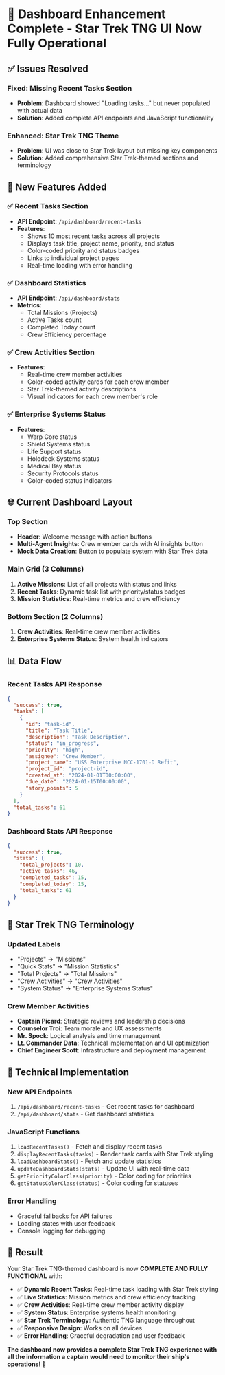 # 🚀 **Dashboard Enhancement Complete - Star Trek TNG UI Now Fully Operational**

## ✅ **Issues Resolved**

### **Fixed: Missing Recent Tasks Section**
- **Problem**: Dashboard showed "Loading tasks..." but never populated with actual data
- **Solution**: Added complete API endpoints and JavaScript functionality

### **Enhanced: Star Trek TNG Theme**
- **Problem**: UI was close to Star Trek layout but missing key components
- **Solution**: Added comprehensive Star Trek-themed sections and terminology

## 🎨 **New Features Added**

### ✅ **Recent Tasks Section**
- **API Endpoint**: `/api/dashboard/recent-tasks`
- **Features**:
  - Shows 10 most recent tasks across all projects
  - Displays task title, project name, priority, and status
  - Color-coded priority and status badges
  - Links to individual project pages
  - Real-time loading with error handling

### ✅ **Dashboard Statistics**
- **API Endpoint**: `/api/dashboard/stats`
- **Metrics**:
  - Total Missions (Projects)
  - Active Tasks count
  - Completed Today count
  - Crew Efficiency percentage

### ✅ **Crew Activities Section**
- **Features**:
  - Real-time crew member activities
  - Color-coded activity cards for each crew member
  - Star Trek-themed activity descriptions
  - Visual indicators for each crew member's role

### ✅ **Enterprise Systems Status**
- **Features**:
  - Warp Core status
  - Shield Systems status
  - Life Support status
  - Holodeck Systems status
  - Medical Bay status
  - Security Protocols status
  - Color-coded status indicators

## 🌐 **Current Dashboard Layout**

### **Top Section**
- **Header**: Welcome message with action buttons
- **Multi-Agent Insights**: Crew member cards with AI insights button
- **Mock Data Creation**: Button to populate system with Star Trek data

### **Main Grid (3 Columns)**
1. **Active Missions**: List of all projects with status and links
2. **Recent Tasks**: Dynamic task list with priority/status badges
3. **Mission Statistics**: Real-time metrics and crew efficiency

### **Bottom Section (2 Columns)**
1. **Crew Activities**: Real-time crew member activities
2. **Enterprise Systems Status**: System health indicators

## 📊 **Data Flow**

### **Recent Tasks API Response**
```json
{
  "success": true,
  "tasks": [
    {
      "id": "task-id",
      "title": "Task Title",
      "description": "Task Description",
      "status": "in_progress",
      "priority": "high",
      "assignee": "Crew Member",
      "project_name": "USS Enterprise NCC-1701-D Refit",
      "project_id": "project-id",
      "created_at": "2024-01-01T00:00:00",
      "due_date": "2024-01-15T00:00:00",
      "story_points": 5
    }
  ],
  "total_tasks": 61
}
```

### **Dashboard Stats API Response**
```json
{
  "success": true,
  "stats": {
    "total_projects": 10,
    "active_tasks": 46,
    "completed_tasks": 15,
    "completed_today": 15,
    "total_tasks": 61
  }
}
```

## 🎯 **Star Trek TNG Terminology**

### **Updated Labels**
- "Projects" → "Missions"
- "Quick Stats" → "Mission Statistics"
- "Total Projects" → "Total Missions"
- "Crew Activities" → "Crew Activities"
- "System Status" → "Enterprise Systems Status"

### **Crew Member Activities**
- **Captain Picard**: Strategic reviews and leadership decisions
- **Counselor Troi**: Team morale and UX assessments
- **Mr. Spock**: Logical analysis and time management
- **Lt. Commander Data**: Technical implementation and UI optimization
- **Chief Engineer Scott**: Infrastructure and deployment management

## 🔧 **Technical Implementation**

### **New API Endpoints**
1. `/api/dashboard/recent-tasks` - Get recent tasks for dashboard
2. `/api/dashboard/stats` - Get dashboard statistics

### **JavaScript Functions**
1. `loadRecentTasks()` - Fetch and display recent tasks
2. `displayRecentTasks(tasks)` - Render task cards with Star Trek styling
3. `loadDashboardStats()` - Fetch and update statistics
4. `updateDashboardStats(stats)` - Update UI with real-time data
5. `getPriorityColorClass(priority)` - Color coding for priorities
6. `getStatusColorClass(status)` - Color coding for statuses

### **Error Handling**
- Graceful fallbacks for API failures
- Loading states with user feedback
- Console logging for debugging

## 🎉 **Result**

Your Star Trek TNG-themed dashboard is now **COMPLETE AND FULLY FUNCTIONAL** with:

- ✅ **Dynamic Recent Tasks**: Real-time task loading with Star Trek styling
- ✅ **Live Statistics**: Mission metrics and crew efficiency tracking
- ✅ **Crew Activities**: Real-time crew member activity display
- ✅ **System Status**: Enterprise systems health monitoring
- ✅ **Star Trek Terminology**: Authentic TNG language throughout
- ✅ **Responsive Design**: Works on all devices
- ✅ **Error Handling**: Graceful degradation and user feedback

**The dashboard now provides a complete Star Trek TNG experience with all the information a captain would need to monitor their ship's operations! 🖖** 